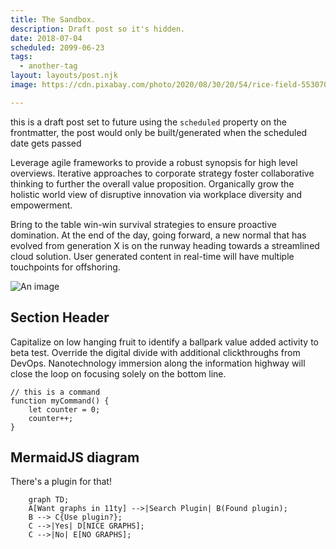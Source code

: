```yaml
---
title: The Sandbox.
description: Draft post so it's hidden.
date: 2018-07-04
scheduled: 2099-06-23
tags:
  - another-tag
layout: layouts/post.njk
image: https://cdn.pixabay.com/photo/2020/08/30/20/54/rice-field-5530707_1280.jpg

---
```


this is a draft post set to future using the ``` scheduled ``` property on the frontmatter, the post would only be built/generated when the scheduled date gets passed


Leverage agile frameworks to provide a robust synopsis for high level overviews. Iterative approaches to corporate strategy foster collaborative thinking to further the overall value proposition. Organically grow the holistic world view of disruptive innovation via workplace diversity and empowerment.

Bring to the table win-win survival strategies to ensure proactive domination. At the end of the day, going forward, a new normal that has evolved from generation X is on the runway heading towards a streamlined cloud solution. User generated content in real-time will have multiple touchpoints for offshoring.

![An image](https://cdn.pixabay.com/photo/2020/08/30/20/54/rice-field-5530707_1280.jpg)

## Section Header

Capitalize on low hanging fruit to identify a ballpark value added activity to beta test. Override the digital divide with additional clickthroughs from DevOps. Nanotechnology immersion along the information highway will close the loop on focusing solely on the bottom line.

```js/2-3
// this is a command
function myCommand() {
	let counter = 0;
	counter++;
}
```

## MermaidJS diagram 

There's a plugin for that!

```mermaid
	graph TD;
	A[Want graphs in 11ty] -->|Search Plugin| B(Found plugin);
	B --> C{Use plugin?};
	C -->|Yes| D[NICE GRAPHS];
	C -->|No| E[NO GRAPHS];
```